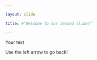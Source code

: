 ```yaml
---

layout: slide

title: #"Welcome to our second slide!"

---
```


Your text

Use the left arrow to go back!
